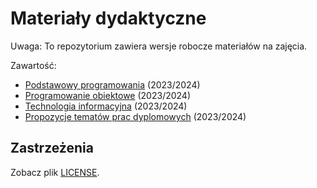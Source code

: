 # Materiały dydaktyczne

Uwaga: To repozytorium zawiera wersje robocze materiałów na zajęcia.

Zawartość:
  * [Podstawowy programowania](/podstawy-programowania) (2023/2024)
  * [Programowanie obiektowe](/programowanie-obiektowe) (2023/2024)
  * [Technologia informacyjna](/technologia-informacyjna) (2023/2024)
  * [Propozycje tematów prac dyplomowych](/prace-dyplomowe) (2023/2024)

## Zastrzeżenia

Zobacz plik [LICENSE](/LICENSE).
